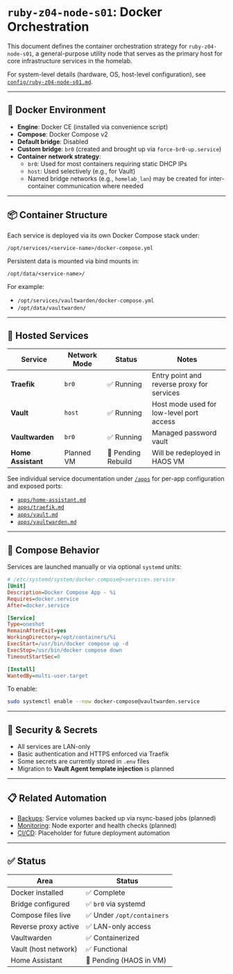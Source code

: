 # `ruby-z04-node-s01`: Docker Orchestration

This document defines the container orchestration strategy for `ruby-z04-node-s01`, a general-purpose utility node that serves as the primary host for core infrastructure services in the homelab.

For system-level details (hardware, OS, host-level configuration), see [`config/ruby-z04-node-s01.md`](../config/ruby-z04-node-s01.md).

---

## 🐳 Docker Environment

- **Engine**: Docker CE (installed via convenience script)
- **Compose**: Docker Compose v2
- **Default bridge**: Disabled
- **Custom bridge**: `br0` (created and brought up via `force-br0-up.service`)
- **Container network strategy**:
  - `br0`: Used for most containers requiring static DHCP IPs
  - `host`: Used selectively (e.g., for Vault)
  - Named bridge networks (e.g., `homelab_lan`) may be created for inter-container communication where needed

---

## 📦 Container Structure

Each service is deployed via its own Docker Compose stack under:

```
/opt/services/<service-name>/docker-compose.yml
```

Persistent data is mounted via bind mounts in:

```
/opt/data/<service-name>/
```

For example:

- `/opt/services/vaultwarden/docker-compose.yml`
- `/opt/data/vaultwarden/`

---

## 🔗 Hosted Services

| Service            | Network Mode | Status             | Notes                                   |
|--------------------|--------------|---------------------|------------------------------------------|
| **Traefik**        | `br0`        | ✅ Running          | Entry point and reverse proxy for services |
| **Vault**          | `host`       | ✅ Running          | Host mode used for low-level port access |
| **Vaultwarden**    | `br0`        | ✅ Running          | Managed password vault                   |
| **Home Assistant** | Planned VM   | 🔄 Pending Rebuild | Will be redeployed in HAOS VM           |

See individual service documentation under [`/apps`](../apps/) for per-app configuration and exposed ports:

- [`apps/home-assistant.md`](../apps/home-assistant.md)
- [`apps/traefik.md`](../apps/traefik.md)
- [`apps/vault.md`](../apps/vault.md)
- [`apps/vaultwarden.md`](../apps/vaultwarden.md)

---

## 🚦 Compose Behavior

Services are launched manually or via optional `systemd` units:

```ini
# /etc/systemd/system/docker-compose@<service>.service
[Unit]
Description=Docker Compose App - %i
Requires=docker.service
After=docker.service

[Service]
Type=oneshot
RemainAfterExit=yes
WorkingDirectory=/opt/containers/%i
ExecStart=/usr/bin/docker compose up -d
ExecStop=/usr/bin/docker compose down
TimeoutStartSec=0

[Install]
WantedBy=multi-user.target
```

To enable:
```bash
sudo systemctl enable --now docker-compose@vaultwarden.service
```

---

## 🔐 Security & Secrets

- All services are LAN-only
- Basic authentication and HTTPS enforced via Traefik
- Some secrets are currently stored in `.env` files
- Migration to **Vault Agent template injection** is planned

---

## 📋 Related Automation

- [Backups](/automation/backups.md): Service volumes backed up via rsync-based jobs (planned)
- [Monitoring](/automation/monitoring.md): Node exporter and health checks (planned)
- [CI/CD](/automation/cicd.md): Placeholder for future deployment automation

---

## ✅ Status

| Area                  | Status                |
|-----------------------|------------------------|
| Docker installed      | ✅ Complete             |
| Bridge configured     | ✅ `br0` via systemd     |
| Compose files live    | ✅ Under `/opt/containers` |
| Reverse proxy active  | ✅ LAN-only access      |
| Vaultwarden           | ✅ Containerized        |
| Vault (host network)  | ✅ Functional           |
| Home Assistant        | 🔄 Pending (HAOS in VM) |

